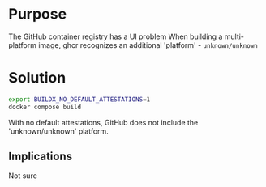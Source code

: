 # Purpose
The GitHub container registry has a UI problem
When building a multi-platform image, ghcr recognizes an additional 'platform' - `unknown/unknown`

# Solution
```sh
export BUILDX_NO_DEFAULT_ATTESTATIONS=1
docker compose build
```
With no default attestations, GitHub does not include the 'unknown/unknown' platform.

## Implications
Not sure
